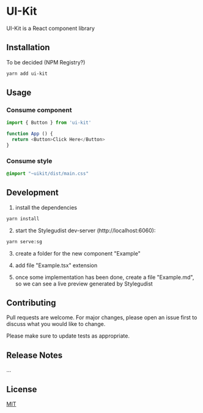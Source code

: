 # UI-Kit

UI-Kit is a React component library

## Installation

To be decided (NPM Registry?)

```bash
yarn add ui-kit
```

## Usage

### Consume component
```javascript
import { Button } from 'ui-kit'

function App () {
  return <Button>Click Here</Button>
}
```

### Consume style
```css
@import "~uikit/dist/main.css"
```

## Development
1. install the dependencies
  ```bash
  yarn install
  ```
2. start the Stylegudist dev-server (http://localhost:6060):
  ```bash
  yarn serve:sg
  ```
3. create a folder for the new component "Example"

4. add file "Example.tsx" extension

5. once some implementation has been done, create a file "Example.md", so we can see a live preview generated by Stylegudist

## Contributing
Pull requests are welcome. For major changes, please open an issue first to discuss what you would like to change.

Please make sure to update tests as appropriate.

## Release Notes
...

## License
[MIT](https://choosealicense.com/licenses/mit/)